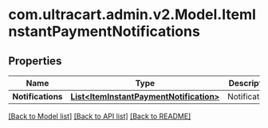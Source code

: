 
# com.ultracart.admin.v2.Model.ItemInstantPaymentNotifications

## Properties

Name | Type | Description | Notes
------------ | ------------- | ------------- | -------------
**Notifications** | [**List&lt;ItemInstantPaymentNotification&gt;**](ItemInstantPaymentNotification.md) | Notifications | [optional] 

[[Back to Model list]](../README.md#documentation-for-models)
[[Back to API list]](../README.md#documentation-for-api-endpoints)
[[Back to README]](../README.md)

